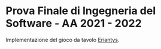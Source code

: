 # Prova Finale di Ingegneria del Software - AA 2021 - 2022

Implementazione del gioco da tavolo [Eriantys](https://www.craniocreations.it/prodotto/eriantys/).
